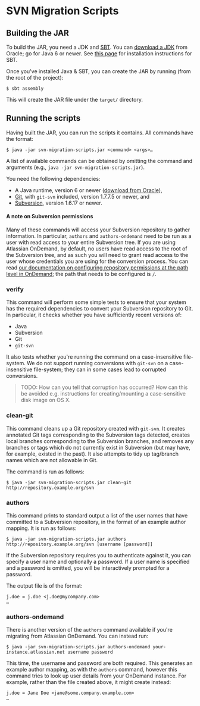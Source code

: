 # SVN Migration Scripts

## Building the JAR

To build the JAR, you need a JDK and [SBT][]. You can [download a JDK][] from Oracle; go for Java 6 or newer. See [this page][install SBT] for installation instructions for SBT.

Once you've installed Java & SBT, you can create the JAR by running (from the root of the project):

    $ sbt assembly

This will create the JAR file under the `target/` directory.

## Running the scripts

Having built the JAR, you can run the scripts it contains. All commands have the format:

    $ java -jar svn-migration-scripts.jar <command> <args>…

A list of available commands can be obtained by omitting the command and arguments (e.g., `java -jar svn-migration-scripts.jar`).

You need the following dependencies:

* A Java runtime, version 6 or newer ([download from Oracle][download a JDK]),
* [Git][], with `git-svn` included, version 1.7.7.5 or newer, and
* [Subversion][], version 1.6.17 or newer.

#### A note on Subversion permissions

Many of these commands will access your Subversion repository to gather information. In particular, `authors` and `authors-ondemand` need to be run as a user with read access to your entire Subversion tree. If you are using Atlassian OnDemand, by default, no users have read access to the root of the Subversion tree, and as such you will need to grant read access to the user whose credentials you are using for the conversion process. You can read [our documentation on configuring repository permissions at the path level in OnDemand][SVN permissions]; the path that needs to be configured is `/`.

### verify

This command will perform some simple tests to ensure that your system has the required dependencies to convert your Subversion repository to Git. In particular, it checks whether you have sufficiently recent versions of:

* Java
* Subversion
* Git
* `git-svn`

It also tests whether you're running the command on a case-insensitive file-system. We do not support running conversions with `git-svn` on a case-insensitive file-system; they can in some cases lead to corrupted conversions.

> TODO: How can you tell that corruption has occurred? How can this be avoided e.g. instructions for creating/mounting a case-sensitive disk image on OS X.

### clean-git

This command cleans up a Git repository created with `git-svn`. It creates annotated Git tags corresponding to the Subversion tags detected, creates local branches corresponding to the Subversion branches, and removes any branches or tags which do not currently exist in Subversion (but may have, for example, existed in the past). It also attempts to tidy up tag/branch names which are not allowable in Git.

The command is run as follows:

    $ java -jar svn-migration-scripts.jar clean-git http://repository.example.org/svn

### authors

This command prints to standard output a list of the user names that have committed to a Subversion repository, in the format of an example author mapping. It is run as follows:

    $ java -jar svn-migration-scripts.jar authors http://repository.example.org/svn [username [password]]

If the Subversion repository requires you to authenticate against it, you can specify a user name and optionally a password. If a user name is specified and a password is omitted, you will be interactively prompted for a password.

The output file is of the format:

    j.doe = j.doe <j.doe@mycompany.com>
    …

### authors-ondemand

There is another version of the `authors` command available if you're migrating from Atlassian OnDemand. You can instead run:

    $ java -jar svn-migration-scripts.jar authors-ondemand your-instance.atlassian.net username password

This time, the username and password are both required. This generates an example author mapping, as with the `authors` command, however this command tries to look up user details from your OnDemand instance. For example, rather than the file created above, it might create instead:

    j.doe = Jane Doe <jane@some.company.example.com>
    …

[SBT]: https://github.com/harrah/xsbt/wiki/
[download a JDK]: http://www.oracle.com/technetwork/java/javase/downloads/index.html
[install SBT]: https://github.com/harrah/xsbt/wiki/Getting-Started-Setup
[Git]: http://git-scm.com/
[Subversion]: http://subversion.apache.org/
[SVN permissions]: https://confluence.atlassian.com/display/AOD/Configuring+repository+permissions+for+a+project#Configuringrepositorypermissionsforaproject-Configuringrepositorypermissionsatthepathlevel
